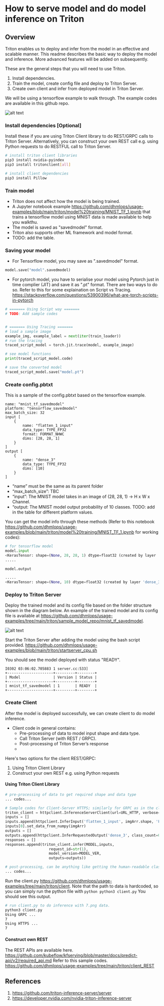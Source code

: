 # How to serve model and do model inference on Triton

## Overview
Triton enables us to deploy and infer from the model in an effective and scalable manner. This readme describes the basic way to deploy the model and inference. More advanced features will be added on subsequently. 

These are the general steps that you will need to use Triton. 
1. Install dependencies.
2. Train the model, create config file and deploy to Triton Server.
3. Create own client and infer from deployed model in Triton Server.

We will be using a tensorflow example to walk through. The example codes are available in this github repo. 

![alt text](https://github.com/dhmlops/usage-examples/blob/main/triton/images/overview)


### Install dependencies [Optional]
Install these if you are using Triton Client library to do REST/GRPC calls to Triton Server.
Alternatively, you can construct your own REST call e.g. using Python requests to do RESTFUL call to Triton Server.

```bash
# install triton client libraries
pip3 install nvidia-pyindex
pip3 install tritonclient[all]

# install client dependencies
pip3 install Pillow
```


### Train model
- Triton does not affect how the model is being trained.
- A Jupyter notebook example https://github.com/dhmlops/usage-examples/blob/main/triton/model%20training/MNIST_TF_1.ipynb that trains a tensorflow model using MNIST data is made available to help you walkthu.
- The model is saved as "savedmodel" format.
- Triton also supports other ML framework and model format. 
- TODO: add the table.

### Saving your model
- For Tensorflow model, you may save as ".savedmodel" format. 
```python
model.save("model".savedmodel)
```
- For pytorch model, you have to serialise your model using Pytorch just in time complier (JIT) and save it as ".pt" format. There are two ways to do so. Refer to this for some explaination on Script vs Tracing. https://stackoverflow.com/questions/53900396/what-are-torch-scripts-in-pytorch
```python
# ======= Using Script way =======
# TODO: Add sample codes


# ======= Using Tracing =======
# load a sample image
example_img, example_label = next(iter(train_loader))
# run the tracing
traced_script_model = torch.jit.trace(model, example_image)

# see model functions
print(traced_script_model.code)

# save the converted model
traced_script_model.save("model.pt")
```

### Create config.pbtxt
This is a sample of the config.pbtxt based on the tensorflow example.

```
name: "mnist_tf_savedmodel"
platform: "tensorflow_savedmodel"
max_batch_size: 32
input [
    {
        name: "flatten_1_input"
        data_type: TYPE_FP32
        format: FORMAT_NHWC
        dims: [28, 28, 1]
    }
]
output [
    {
        name: "dense_3"
        data_type: TYPE_FP32
        dims: [10]
    }
]
```
- “name” must be the same as its parent folder
- “max_batch_size”: TBC
- “input”: The MNIST model takes in an image of (28, 28, 1) -> H x W x Channel.
- “output: The MNIST model output probability of 10 classes.
TODO: add in the table for different platform values.

You can get the model info through these methods (Refer to this notebook https://github.com/dhmlops/usage-examples/blob/main/triton/model%20training/MNIST_TF_1.ipynb for working codes):
```python
# for tensorflow model
model.input
<KerasTensor: shape=(None, 28, 28, 1) dtype=float32 (created by layer 'flatten_1_input'
.....

model.output

.....
<KerasTensor: shape=(None, 10) dtype=float32 (created by layer 'dense_3')>
```

### Deploy to Triton Server
Deploy the trained model and its config file based on the folder structure shown in the diagram below.
An example of the trained model and its config file is available at https://github.com/dhmlops/usage-examples/tree/main/triton/sample_model_repo/mnist_tf_savedmodel.

![alt text](https://github.com/dhmlops/usage-examples/blob/main/triton/images/model_repor_folder_structure.png)

Start the Triton Server after adding the model using the bash script provided. 
https://github.com/dhmlops/usage-examples/blob/main/triton/startserver_cpu.sh

You should see the model deployed with status "READY".

```
I0302 03:06:02.705883 1 server.cc:533] 
+---------------------+---------+--------+
| Model               | Version | Status |
+---------------------+---------+--------+
| mnist_tf_savedmodel | 1       | READY  |
+---------------------+---------+--------+
```


### Create Client
After the model is deployed successfully, we can create client to do model inference. 
- Client code in general contains:
  - Pre-processing of data to model input shape and data type.
  - Call Triton Server (with REST / GRPC). 
  - Post-processing of Triton Server’s response
  - 
Here's two options for the client REST/GRPC:
1. Using Triton Client Library
2. Construct your own REST e.g. using Python requests

#### Using Triton Client Library
``` python
# pre-processing of data to get required shape and data type
... codes...

# Sample codes for Client-Server HTTPS; similarly for GRPC as in the client.py sample
triton_client = httpclient.InferenceServerClient(url=URL_HTTP, verbose=0)
inputs = []
inputs.append(httpclient.InferInput('flatten_1_input', imgArr.shape, 'FP32'))
inputs[0].set_data_from_numpy(imgArr)
outputs = []
outputs.append(httpclient.InferRequestedOutput('dense_3', class_count=0))
responses = []
responses.append(triton_client.infer(MODEL,inputs,
                    request_id=str(1),
                    model_version=MODEL_VER,
                    outputs=outputs))

# post-processing, can be anything like getting the human-readable class
... codes...

```

Run the client.py https://github.com/dhmlops/usage-examples/tree/main/triton/client. Note that the path to data is hardcoded, so you can simply run the python file with ```python python3 client.py```
You should see this output.

``` bash
# run client.py to do inference with 7.png data.
python3 client.py
Using GRPC ... 
7
Using HTTPS ... 
7
```
#### Construct own REST
The REST APIs are available here. https://github.com/kubeflow/kfserving/blob/master/docs/predict-api/v2/required_api.md
Refer to this sample codes. https://github.com/dhmlops/usage-examples/tree/main/triton/client_REST

## References
1. https://github.com/triton-inference-server/server
2. https://developer.nvidia.com/nvidia-triton-inference-server

